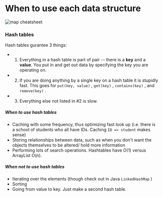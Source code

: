 # When to use each data structure

![map cheatsheet](https://qph.ec.quoracdn.net/main-qimg-2435cdfd062fe45ab9da4c2947e65998)

### Hash tables
Hash tables gurantee 3 things:
- 1) Everything in a hash table is part of pair -- there is a **key** and a **value**. You put in and get out data by specifying the key you are operating on.
- 2) If you are doing anything by a single key on a hash table it is stupidly fast. This goes for ``` put(key, value) ``` , ``` get(key) ``` , ``` contains(key) ``` , and ``` remove(key)``` .
- 3) Everything else not listed in #2 is slow.

##### When to use hash tables
- Caching with some frequency, thus optimizing fast look up (i.e. there is a school of students who all have IDs. Caching ``` ID => student ``` makes sense)
- Storing relationships between data, such as when you don't want the objects themselves to be altered/ hold more information
- Performing lots of search operations. Hashtables have O(1) versus ArrayList O(n).

##### When not to use hash tables
- Iterating over the elements (though check out in Java ``` LinkedHashMap ``` )
- Sorting
- Going from value to key. Just make a second hash table.